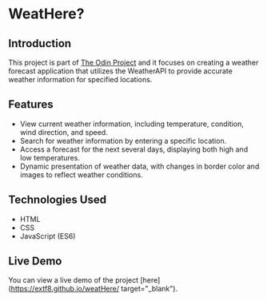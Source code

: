 # WeatHere?

## Introduction
This project is part of [The Odin Project](https://www.theodinproject.com/lessons/node-path-javascript-weather-app:target="_blank") and it focuses on creating a weather forecast application that utilizes the WeatherAPI to provide accurate weather information for specified locations.

## Features
- View current weather information, including temperature, condition, wind direction, and speed.
- Search for weather information by entering a specific location.
- Access a forecast for the next several days, displaying both high and low temperatures.
- Dynamic presentation of weather data, with changes in border color and images to reflect weather conditions.

## Technologies Used
- HTML
- CSS
- JavaScript (ES6)

## Live Demo
You can view a live demo of the project [here](https://extf8.github.io/weatHere/ target="_blank").

